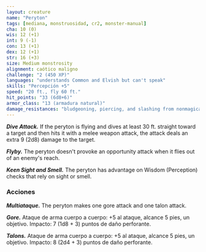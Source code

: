 ```yaml
---
layout: creature
name: "Peryton"
tags: [mediana, monstruosidad, cr2, monster-manual]
cha: 10 (0)
wis: 12 (+1)
int: 9 (-1)
con: 13 (+1)
dex: 12 (+1)
str: 16 (+3)
size: Medium monstrosity
alignment: caótico maligno
challenge: "2 (450 XP)"
languages: "understands Common and Elvish but can't speak"
skills: "Percepción +5"
speed: "20 ft., fly 60 ft."
hit_points: "33 (6d8+6)"
armor_class: "13 (armadura natural)"
damage_resistances: "bludgeoning, piercing, and slashing from nonmagical weapons"
---
```


***Dive Attack.*** If the peryton is flying and dives at least 30 ft. straight toward a target and then hits it with a melee weapon attack, the attack deals an extra 9 (2d8) damage to the target.

***Flyby.*** The peryton doesn't provoke an opportunity attack when it flies out of an enemy's reach.

***Keen Sight and Smell.*** The peryton has advantage on Wisdom (Perception) checks that rely on sight or smell.

### Acciones

***Multiataque.*** The peryton makes one gore attack and one talon attack.

***Gore.*** Ataque de arma cuerpo a cuerpo: +5 al ataque, alcance 5 pies, un objetivo. Impacto: 7 (1d8 + 3) puntos de daño perforante.

***Talons.*** Ataque de arma cuerpo a cuerpo: +5 al ataque, alcance 5 pies, un objetivo. Impacto: 8 (2d4 + 3) puntos de daño perforante.